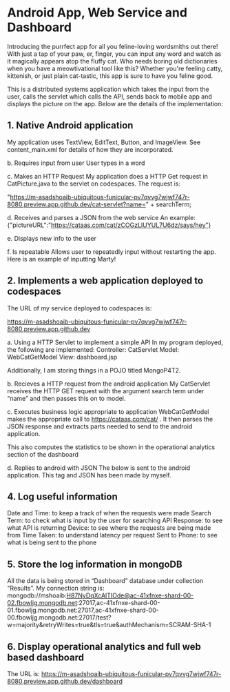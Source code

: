 # Android App, Web Service and Dashboard

Introducing the purrfect app for all you feline-loving wordsmiths out there! With just a tap of your paw, er, finger, you can input any word and watch as it magically appears atop the fluffy cat. Who needs boring old dictionaries when you have a meowtivational tool like this? Whether you're feeling catty, kittenish, or just plain cat-tastic, this app is sure to have you feline good. 

This is a distributed systems application which takes the input from the user, calls the servlet which calls the API, sends back to mobile app and displays the picture on the app. Below are the details of the implementation:

## 1.	Native Android application
My application uses TextView, EditText, Button, and ImageView. See content_main.xml for details of how they are incorporated.
 

b.	Requires input from user
User types in a word
 

c.	Makes an HTTP Request
My application does a HTTP Get request in CatPicture.java to the servlet on codespaces. The request is:

"https://m-asadshoaib-ubiquitous-funicular-pv7qvvg7wjwf747r-8080.preview.app.github.dev/cat-servlet?name=" + searchTerm;

d.	Receives and parses a JSON from the web service
An example:
{"pictureURL":"https://cataas.com/cat/zCOGzLIUYUL7U6dz/says/hey"}

e.	Displays new info to the user
 
f.	Is repeatable
Allows user to repeatedly input without restarting the app. Here is an example of inputting Marty!


## 2.	Implements a web application deployed to codespaces
The URL of my service deployed to codespaces is:

https://m-asadshoaib-ubiquitous-funicular-pv7qvvg7wjwf747r-8080.preview.app.github.dev

a.	Using a HTTP Servlet to implement a simple API
In my program deployed, the following are implemented:
Controller: CatServlet
Model: WebCatGetModel
View: dashboard.jsp

Additionally, I am storing things in a POJO titled MongoP4T2.

b.	Recieves a HTTP request from the android application 
My CatServlet receives the HTTP GET request with the argument search term under “name” and then passes this on to model.

c.	Executes business logic appropriate to application
WebCatGetModel makes the appropriate call to https://cataas.com/cat/ . It then parses the JSON response and extracts parts needed to send to the android application. 

This also computes the statistics to be shown in the operational analytics section of the dashboard

d.	Replies to android with JSON
The below is sent to the android application. This tag and JSON has been made by myself.
 

## 4.	Log useful information
Date and Time: to keep a track of when the requests were made
Search Term: to check what is input by the user for searching
API Response: to see what API is returning
Device: to see where the requests are being made from
Time Taken: to understand latency per request
Sent to Phone: to see what is being sent to the phone

## 5.	Store the log information in mongoDB
All the data is being stored in “Dashboard” database under collection “Results”. My connection string is:
mongodb://mshoaib:H87NyDqXcAlTIOde@ac-41xfnxe-shard-00-02.fbowljg.mongodb.net:27017,ac-41xfnxe-shard-00-01.fbowljg.mongodb.net:27017,ac-41xfnxe-shard-00-00.fbowljg.mongodb.net:27017/test?w=majority&retryWrites=true&tls=true&authMechanism=SCRAM-SHA-1

## 6.	Display operational analytics and full web based dashboard

The URL is: https://m-asadshoaib-ubiquitous-funicular-pv7qvvg7wjwf747r-8080.preview.app.github.dev/dashboard

 
